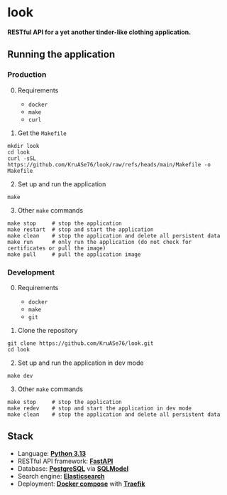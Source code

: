 # look

**RESTful API for a yet another tinder-like clothing application.**


## Running the application

### Production

0. Requirements
   - `docker`
   - `make`
   - `curl`

1. Get the `Makefile`
```shell
mkdir look
cd look
curl -sSL https://github.com/KruASe76/look/raw/refs/heads/main/Makefile -o Makefile
```

2. Set up and run the application
```shell
make
```

3. Other `make` commands
```shell
make stop     # stop the application
make restart  # stop and start the application
make clean    # stop the application and delete all persistent data
make run      # only run the application (do not check for certificates or pull the image)
make pull     # pull the application image
```

### Development

0. Requirements
   - `docker`
   - `make`
   - `git`

1. Clone the repository
```shell
git clone https://github.com/KruASe76/look.git
cd look
```

2. Set up and run the application in dev mode
```shell
make dev
```

3. Other `make` commands
```shell
make stop     # stop the application
make redev    # stop and start the application in dev mode
make clean    # stop the application and delete all persistent data
```


## Stack
- Language: [**Python 3.13**](https://www.python.org/)
- RESTful API framework: [**FastAPI**](https://fastapi.tiangolo.com/)
- Database: [**PostgreSQL**](https://www.postgresql.org/) via [**SQLModel**](https://sqlmodel.tiangolo.com/)
- Search engine: [**Elasticsearch**](https://www.elastic.co/elasticsearch)
- Deployment: [**Docker compose**](https://www.docker.com/) with [**Traefik**](https://doc.traefik.io/traefik/)
